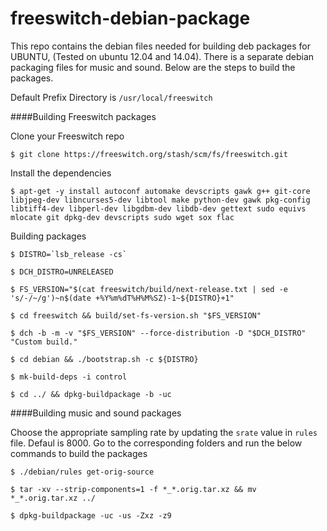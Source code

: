 # freeswitch-debian-package

This repo contains the debian files needed for building deb packages for UBUNTU, (Tested on ubuntu 12.04 and 14.04). There is a separate debian packaging files for music and sound. Below are the steps to build the packages.

Default Prefix Directory is `/usr/local/freeswitch`

####Building Freeswitch packages

  Clone your Freeswitch repo

	$ git clone https://freeswitch.org/stash/scm/fs/freeswitch.git

  Install the dependencies

	$ apt-get -y install autoconf automake devscripts gawk g++ git-core libjpeg-dev libncurses5-dev libtool make python-dev gawk pkg-config libtiff4-dev libperl-dev libgdbm-dev libdb-dev gettext sudo equivs mlocate git dpkg-dev devscripts sudo wget sox flac

  Building packages

	$ DISTRO=`lsb_release -cs`

	$ DCH_DISTRO=UNRELEASED

	$ FS_VERSION="$(cat freeswitch/build/next-release.txt | sed -e 's/-/~/g')~n$(date +%Y%m%dT%H%M%SZ)-1~${DISTRO}+1"

	$ cd freeswitch && build/set-fs-version.sh "$FS_VERSION"

	$ dch -b -m -v "$FS_VERSION" --force-distribution -D "$DCH_DISTRO" "Custom build."

	$ cd debian && ./bootstrap.sh -c ${DISTRO}

	$ mk-build-deps -i control 

	$ cd ../ && dpkg-buildpackage -b -uc

  
####Building music and sound packages

  Choose the appropriate sampling rate by updating the `srate` value in `rules` file. Defaul is 8000. Go to the corresponding folders and run the below commands to build the packages

	$ ./debian/rules get-orig-source

	$ tar -xv --strip-components=1 -f *_*.orig.tar.xz && mv *_*.orig.tar.xz ../

	$ dpkg-buildpackage -uc -us -Zxz -z9

